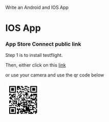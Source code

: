 Write an Android and IOS App

# IOS App

### App Store Connect public link

Step 1 is to install testflight. 

Then, either click on this [link](https://testflight.apple.com/join/6RPz87aI)

or use your camera and use the qr code below

![qrcodeapp](https://github.com/raspberrypisig/qrcode-rpi/raw/master/approach2/qrapp.jpg)
